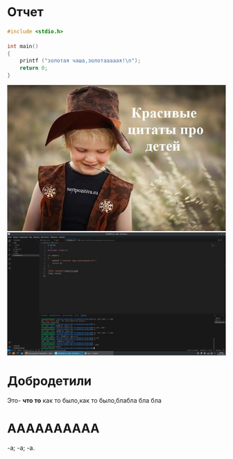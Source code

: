 # Отчет
```c
#include <stdio.h>

int main()
{
    printf ("золотая чаша,золотааааая!\n");
    return 0;
}
```
![мой скриншот](pics/2.png)
![moi ckrin](pics/3.png)
# Добродетили

Это- **что то** как то было,как то было,блабла бла бла

# АААААААААА
-а;
-а;
-а.